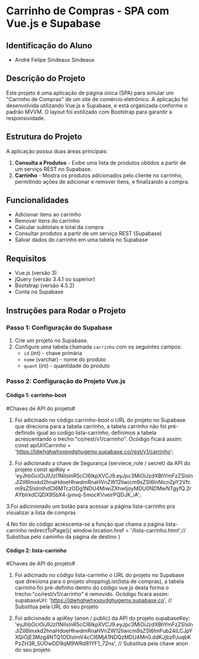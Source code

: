 # Carrinho de Compras - SPA com Vue.js e Supabase

## Identificação do Aluno
- André Felipe Sindeaux Sindeaux

## Descrição do Projeto
Este projeto é uma aplicação de página única (SPA) para simular um "Carrinho de Compras" de um site de comércio eletrônico. A aplicação foi desenvolvida utilizando Vue.js e Supabase, e está organizada conforme o padrão MVVM. O layout foi estilizado com Bootstrap para garantir a responsividade.

## Estrutura do Projeto
A aplicação possui duas áreas principais:
1. **Consulta a Produtos** - Exibe uma lista de produtos obtidos a partir de um serviço REST no Supabase.
2. **Carrinho** - Mostra os produtos adicionados pelo cliente no carrinho, permitindo ações de adicionar e remover itens, e finalizando a compra.

## Funcionalidades
- Adicionar itens ao carrinho
- Remover itens do carrinho
- Calcular subtotais e total da compra
- Consultar produtos a partir de um serviço REST (Supabase)
- Salvar dados do carrinho em uma tabela no Supabase

## Requisitos
- Vue.js (versão 3)
- jQuery (versão 3.4.1 ou superior)
- Bootstrap (versão 4.5.2)
- Conta no Supabase

## Instruções para Rodar o Projeto

### Passo 1: Configuração do Supabase
1. Crie um projeto no Supabase.
2. Configure uma tabela chamada `carrinho` com os seguintes campos:
   - `id` (int) - chave primária
   - `nome` (varchar) - nome do produto
   - `quant` (int) - quantidade do produto

### Passo 2: Configuração do Projeto Vue.js
#### Código 1: carrinho-boot
#Chaves de API do projeto#

1. Foi adicinado no código carrinho-boot o URL do projeto no Supabase que direciona para a tabela carrinho, a tabela carrinho não foi pré-definido igual ao codigo lista-carrinho, definimos a tabela acrescentando o trecho:"co/rest/v1/carrinho". 
    Ocódigo ficará assim: const apiUrlCarrinho = 'https://ldwhghwhxxpvdghugemv.supabase.co/rest/v1/carrinho';

2. Foi adicionado a chave de Segurança (serviece_role /  secret) da API do projeto
const apiKey = 'eyJhbGciOiJIUzI1NiIsInR5cCI6IkpXVCJ9.eyJpc3MiOiJzdXBhYmFzZSIsInJlZiI6Imxkd2hnaHdoeHhwdmRnaHVnZW12Iiwicm9sZSI6InNlcnZpY2Vfcm9sZSIsImlhdCI6MTczODg1NDU4MiwiZXhwIjoyMDU0NDMwNTgyfQ.2rAYbIrkdCQDX95bX4-jynvq-5mocKVveirPQDJK_iA';
   
3.Foi adicinionado um botão para acessar a página lista-carrinho pra visualizar a lista de compras
<!--     <button type="button" class="btn btn-info" v-on:click="redirectToPage()">Carrinho</button>  -->

4.No fim do código acrescenta-se a função que chama a página lista-carrinho
    redirectToPage(){
          window.location.href = '/lista-carrinho.html';// Substitua pelo caminho da página de destino
        }

    
#### Código 2: lista-carrinho
#Chaves de API do projeto#

1. Foi adicinado no código lista-carrinho o URL do projeto no Supabase que direciona para o projeto shoppingList(lista de compras), a tabela carrinho foi pré-definho dentro do código vue.js desta forma o trecho:"co/rest/v1/carrinho" é removido.
     Ocódigo ficará assim: supabaseUrl: 'https://ldwhghwhxxpvdghugemv.supabase.co', // Substitua pela URL do seu projeto

2. Foi adicionado a apiKey (anon  /  public) da API do projeto
    supabaseKey: 'eyJhbGciOiJIUzI1NiIsInR5cCI6IkpXVCJ9.eyJpc3MiOiJzdXBhYmFzZSIsInJlZiI6Imxkd2hnaHdoeHhwdmRnaHVnZW12Iiwicm9sZSI6ImFub24iLCJpYXQiOjE3Mzg4NTQ1ODIsImV4cCI6MjA1NDQzMDU4Mn0.ddKJjbzPJuqbKPzZH3R_5UOwDD9qM9WRd81YF1_72ns', // Substitua pela chave anon do seu projeto
        
